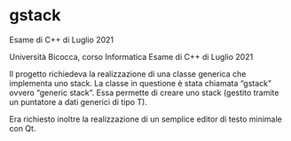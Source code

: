 # gstack
Esame di C++ di Luglio 2021

Università Bicocca, corso Informatica
Esame di C++ di Luglio 2021

Il progetto richiedeva la realizzazione di una classe generica che implementa uno stack.
La classe in questione è stata chiamata “gstack” ovvero “generic stack”. Essa permette di creare uno stack (gestito tramite un puntatore a dati generici di tipo T).

Era richiesto inoltre la realizzazione di un semplice editor di testo minimale con Qt.
